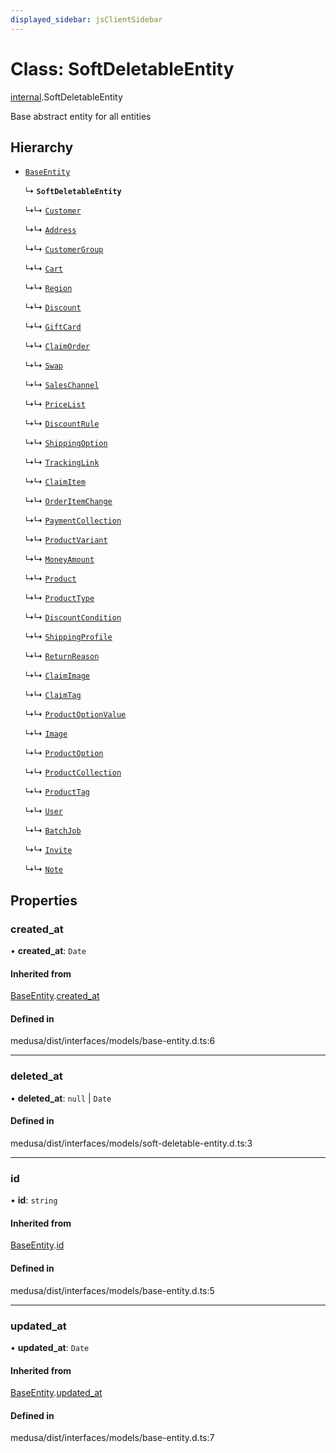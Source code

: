 ```yaml
---
displayed_sidebar: jsClientSidebar
---
```


# Class: SoftDeletableEntity

[internal](../modules/internal.md).SoftDeletableEntity

Base abstract entity for all entities

## Hierarchy

- [`BaseEntity`](internal.BaseEntity.md)

  ↳ **`SoftDeletableEntity`**

  ↳↳ [`Customer`](internal.Customer.md)

  ↳↳ [`Address`](internal.Address.md)

  ↳↳ [`CustomerGroup`](internal.CustomerGroup.md)

  ↳↳ [`Cart`](internal.Cart.md)

  ↳↳ [`Region`](internal.Region.md)

  ↳↳ [`Discount`](internal.Discount.md)

  ↳↳ [`GiftCard`](internal.GiftCard.md)

  ↳↳ [`ClaimOrder`](internal.ClaimOrder.md)

  ↳↳ [`Swap`](internal.Swap.md)

  ↳↳ [`SalesChannel`](internal.SalesChannel.md)

  ↳↳ [`PriceList`](internal.PriceList.md)

  ↳↳ [`DiscountRule`](internal.DiscountRule.md)

  ↳↳ [`ShippingOption`](internal.ShippingOption.md)

  ↳↳ [`TrackingLink`](internal.TrackingLink.md)

  ↳↳ [`ClaimItem`](internal.ClaimItem.md)

  ↳↳ [`OrderItemChange`](internal.OrderItemChange.md)

  ↳↳ [`PaymentCollection`](internal.PaymentCollection.md)

  ↳↳ [`ProductVariant`](internal.ProductVariant.md)

  ↳↳ [`MoneyAmount`](internal.MoneyAmount.md)

  ↳↳ [`Product`](internal.Product.md)

  ↳↳ [`ProductType`](internal.ProductType.md)

  ↳↳ [`DiscountCondition`](internal.DiscountCondition.md)

  ↳↳ [`ShippingProfile`](internal.ShippingProfile.md)

  ↳↳ [`ReturnReason`](internal.ReturnReason.md)

  ↳↳ [`ClaimImage`](internal.ClaimImage.md)

  ↳↳ [`ClaimTag`](internal.ClaimTag.md)

  ↳↳ [`ProductOptionValue`](internal.ProductOptionValue.md)

  ↳↳ [`Image`](internal.Image.md)

  ↳↳ [`ProductOption`](internal.ProductOption.md)

  ↳↳ [`ProductCollection`](internal.ProductCollection.md)

  ↳↳ [`ProductTag`](internal.ProductTag.md)

  ↳↳ [`User`](internal-1.User.md)

  ↳↳ [`BatchJob`](internal-2.BatchJob.md)

  ↳↳ [`Invite`](internal-10.Invite.md)

  ↳↳ [`Note`](internal-11.Note.md)

## Properties

### created\_at

• **created\_at**: `Date`

#### Inherited from

[BaseEntity](internal.BaseEntity.md).[created_at](internal.BaseEntity.md#created_at)

#### Defined in

medusa/dist/interfaces/models/base-entity.d.ts:6

___

### deleted\_at

• **deleted\_at**: ``null`` \| `Date`

#### Defined in

medusa/dist/interfaces/models/soft-deletable-entity.d.ts:3

___

### id

• **id**: `string`

#### Inherited from

[BaseEntity](internal.BaseEntity.md).[id](internal.BaseEntity.md#id)

#### Defined in

medusa/dist/interfaces/models/base-entity.d.ts:5

___

### updated\_at

• **updated\_at**: `Date`

#### Inherited from

[BaseEntity](internal.BaseEntity.md).[updated_at](internal.BaseEntity.md#updated_at)

#### Defined in

medusa/dist/interfaces/models/base-entity.d.ts:7
